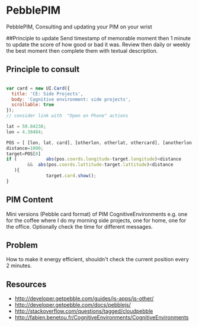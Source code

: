 # PebblePIM
PebblePIM, Consulting and updating  your PIM on your wrist

##Principle to update
Send timestamp of memorable moment then 1 minute to update the score of how good or bad it was.
Review then daily or weekly the best moment then complete them with textual description.

## Principle to consult
```javascript

var card = new UI.Card({
  title: 'CE: Side Projects',
  body: 'Cognitive environment: side projects',
  scrollable: true
});
// consider link with  "Open on Phone" actions

lat = 50.84238;
lon = 4.38484;

POS = [ [lon, lat, card], [otherlon, otherlat, othercard], [anotherlon, anotherlat, anothercard], ... ]
distance=1000;
target=POS[0]
if (           abs(pos.coords.longitude-target.longitude)<distance 
        &&  abs(pos.coords.lattitude-target.lattitude)<distance
   ){
               target.card.show();
}
```
## PIM Content
Mini versions (Pebble card format) of PIM CognitiveEnvironments e.g. one for the coffee where I do my morning side projects, one for home, one for the office. Optionally check the time for different messages.


## Problem
How to make it energy efficient, shouldn't check the current position every 2 minutes.

## Resources
* http://developer.getpebble.com/guides/js-apps/js-other/
* http://developer.getpebble.com/docs/pebblejs/
* http://stackoverflow.com/questions/tagged/cloudpebble
* http://fabien.benetou.fr/CognitiveEnvironments/CognitiveEnvironments

